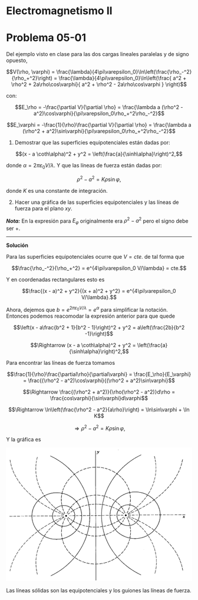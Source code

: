 # Electromagnetismo II
# Problema 05-01

Del ejemplo visto en clase para las dos cargas lineales paralelas y de signo
opuesto,

```math
V(\rho, \varphi)
=
\frac{\lambda}{4\pi\varepsilon_0}\ln\left(\frac{\rho_-^2}{\rho_+^2}\right)
=
\frac{\lambda}{4\pi\varepsilon_0}\ln\left(\frac{
    a^2 + \rho^2 + 2a\rho\cos\varphi}{
    a^2 + \rho^2 - 2a\rho\cos\varphi
    }
\right)
```

con:

```math
E_\rho
=
-\frac{\partial V}{\partial \rho}
= 
\frac{\lambda a (\rho^2 - a^2)\cos\varphi}{\pi\varepsilon_0\rho_+^2\rho_-^2}
```

```math
E_\varphi
=
-\frac{1}{\rho}\frac{\partial V}{\partial \rho}
= 
\frac{\lambda a (\rho^2 + a^2)\sin\varphi}{\pi\varepsilon_0\rho_+^2\rho_-^2}
```

1. Demostrar que las superficies equipotenciales están dadas por:

```math
(x - a \coth\alpha)^2 + y^2 = \left(\frac{a}{\sinh\alpha}\right)^2,
```

donde $`\alpha = 2\pi\varepsilon_0 V/\lambda`$.
Y que las líneas de fuerza están dadas por:

```math
\rho^2 - a^2 = K \rho\sin\varphi,
```

donde $`K`$ es una constante de integración.

2. Hacer una gráfica de las superficies equipotenciales y las líneas de fuerza
para el plano $`xy`$.

***Nota:*** En la expresión para $`E_\varphi`$ originalmente era $`\rho^2 - a^2`$ pero
el signo debe ser $`+`$.

---

**Solución**

Para las superficies equipotenciales ocurre que $`V=cte.`$ de tal forma que

```math
\frac{\rho_-^2}{\rho_+^2} = e^{4\pi\varepsilon_0 V/\lambda} = cte.
```
Y en coordenadas rectangulares esto es 

```math
\frac{(x - a)^2 + y^2}{(x + a)^2 + y^2} = e^{4\pi\varepsilon_0 V/\lambda}.
```

Ahora, dejemos que $`b = e^{2\pi\varepsilon_0 V/\lambda} = e^\alpha`$ para simplificar
la notación. Entonces podemos reacomodar la expresión anterior para que quede

```math
\left(x - a\frac{b^2 + 1}{b^2 - 1}\right)^2 + y^2 = a\left(\frac{2b}{b^2 -1}\right)
```

```math
\Rightarrow
(x - a \coth\alpha)^2 + y^2 = \left(\frac{a}{\sinh\alpha}\right)^2,
```

Para encontrar las líneas de fuerza tomamos

```math
\frac{1}{\rho}\frac{\partial\rho}{\partial\varphi}
=
\frac{E_\rho}{E_\varphi}
=
\frac{(\rho^2 - a^2)\cos\varphi}{(\rho^2 + a^2)\sin\varphi}
```

```math
\Rightarrow
\frac{(\rho^2 + a^2)}{\rho(\rho^2 - a^2)}d\rho = \frac{cos\varphi}{\sin\varphi}d\varphi
```

```math
\Rightarrow
\ln\left(\frac{\rho^2 - a^2}{a\rho}\right) = \ln\sin\varphi + \ln K
```

```math
\Rightarrow
\rho^2 - a^2 = K \rho\sin\varphi,
```

Y la gráfica es

![Campo del problema 05-01](./plot-05-01.png)

Las líneas sólidas son las equipotenciales y los guiones las líneas de fuerza.
